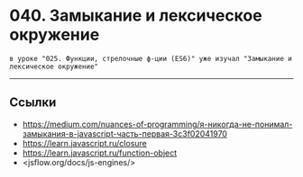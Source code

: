# 040. Замыкание и лексическое окружение

	в уроке "025. Функции, стрелочные ф-ции (ES6)" уже изучал "Замыкание и лексическое окружение"


---

## Ссылки

- <https://medium.com/nuances-of-programming/я-никогда-не-понимал-замыкания-в-javascript-часть-первая-3c3f02041970>
- <https://learn.javascript.ru/closure>
- <https://learn.javascript.ru/function-object>
- <jsflow.org/docs/js-engines/>

